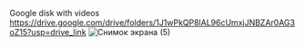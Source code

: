 Google disk with videos
https://drive.google.com/drive/folders/1J1wPkQP8lAL96cUmxjJNBZAr0AG3oZ15?usp=drive_link
![Снимок экрана (5)](https://github.com/ghamlet/PPE_Detection_Kolchuginskij_factory/assets/114679713/1249bd5a-9d54-4a48-ae29-71ad76e2b989)
